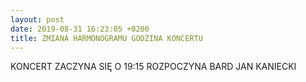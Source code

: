 ```yaml
---
layout: post
date: 2019-08-31 16:23:05 +0200
title: ZMIANA HARMONOGRAMU GODZINA KONCERTU
---
```

KONCERT ZACZYNA SIĘ O 19:15
ROZPOCZYNA BARD JAN KANIECKI